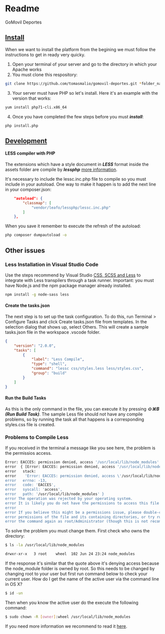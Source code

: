 # Readme

GoMovil Deportes 

## [Install](#install)
When we want to install the platform from the begining we must follow the instructions to get in ready very quicky.
1) Open your terminal of your server and go to the directory in which your Apache works
2) You must clone this respository:
```bash
git clone https://github.com/tomasmalio/gomovil-deportes.git *folder_name*
```
3) Your server must have PHP so let's install. Here it's an example with the version that works:
```bash
yum install php71-cli.x86_64
```
4) Once you have completed the few steps before you must ***install***:
```bash
php install.php
```

## [Development](#development)

#### LESS compiler with PHP
The extensions which have a style document in ***LESS*** format inside the assets folder are compile by ***lessphp*** [more information](http://leafo.net/lessphp/).

It's necessary to include the lessc.inc.php file to compile so you must include in your autoload. One way to make it happen is to add the next line in your composer.json:

```json
	"autoload": {
		"classmap": [
			"vendor/leafo/lessphp/lessc.inc.php"
		]
	},

```
When you save it remember to execute the refresh of the autoload:

```bash
php composer dumpautoload -o
```

## Other issues
### Less Installation in Visual Studio Code

Use the steps recommend by Visual Studio [CSS, SCSS and Less](https://code.visualstudio.com/docs/languages/css#_transpiling-sass-and-less-into-css) to integrate with Less transpilers through a task runner. 
Important: you must have Node.js and the npm package manager already installed.

```bash
npm install -g node-sass less
```

#### Create the tasks.json
The next step is to set up the task configuration. To do this, run Terminal > Configure Tasks and click Create tasks.json file from templates. In the selection dialog that shows up, select Others.
This will create a sample tasks.json file in the workspace .vscode folder. 

```json
{
	"version": "2.0.0",
	"tasks": [
		{
			"label": "Less Compile",
			"type": "shell",
			"command": "lessc css/styles.less less/styles.css",
			"group": "build"
		}
	]
}
```
#### Run the Build Tasks
As this is the only command in the file, you can execute it by pressing ***⇧⌘B (Run Build Task)***. The sample Less file should not have any compile problems, so by running the task all that happens is a corresponding styles.css file is created.


### Problems to Compile Less
If you received in the terminal a message like you see here, the problem is the permissios access.

```bash
Error: EACCES: permission denied, access '/usr/local/lib/node_modules'
error  { [Error: EACCES: permission denied, access '/usr/local/lib/node_modules']
error   stack:
error    'Error: EACCES: permission denied, access \'/usr/local/lib/node_modules\'',
error   errno: -13,
error   code: 'EACCES',
error   syscall: 'access',
error   path: '/usr/local/lib/node_modules' }
error The operation was rejected by your operating system.
error It is likely you do not have the permissions to access this file as the current user
error
error If you believe this might be a permissions issue, please double-check the
error permissions of the file and its containing directories, or try running
error the command again as root/Administrator (though this is not recommended).
```

To solve the problem you must change them. First check who owns the directory:
```bash
$ ls -la /usr/local/lib/node_modules
```
```bash
drwxr-xr-x   3 root    wheel  102 Jun 24 23:24 node_modules
```
If the response it's similar that the quote above it's denying access because the node_module folder is owned by root.
So this needs to be changed by changing root to your user but first run command below to check your current user. 
How do I get the name of the active user via the command line in OS X?

```bash
$ id -un
```

Then when you know the active user do the execute the following command:
```bash
$ sudo chown -R [owner]:wheel /usr/local/lib/node_modules
```

If you need more information we recommend to read it [here](https://stackoverflow.com/questions/48910876/error-eacces-permission-denied-access-usr-local-lib-node-modules-react).
